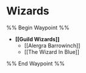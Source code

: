 # Wizards
%% Begin Waypoint %%
- **[[Guild Wizards]]**
	- [[Alergra Barrowinch]]
	- [[The Wizard In Blue]]

%% End Waypoint %%
